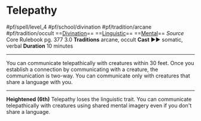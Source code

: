 # Telepathy
#pf/spell/level_4 #pf/school/divination #pf/tradition/arcane #pf/tradition/occult
==[Divination](../../../Traits/Divination.md)== ==[Linguistic](../../../Traits/Linguistic.md)== ==[Mental](../../../Traits/Mental.md)==
*Source* Core Rulebook pg. 377 3.0
**Traditions** arcane, occult
**Cast** ►► somatic, verbal
**Duration** 10 minutes

---
You can communicate telepathically with creatures within 30 feet. Once you establish a connection by communicating with a creature, the communication is two-way. You can communicate only with creatures that share a language with you.

<hr>

**Heightened (6th)** Telepathy loses the linguistic trait. You can communicate telepathically with creatures using shared mental imagery even if you don't share a language.